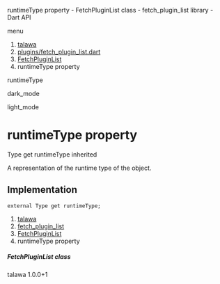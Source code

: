 




runtimeType property - FetchPluginList class - fetch\_plugin\_list library - Dart API







menu

1. [talawa](../../index.html)
2. [plugins/fetch\_plugin\_list.dart](../../plugins_fetch_plugin_list/plugins_fetch_plugin_list-library.html)
3. [FetchPluginList](../../plugins_fetch_plugin_list/FetchPluginList-class.html)
4. runtimeType property

runtimeType


dark\_mode

light\_mode




# runtimeType property


Type
get
runtimeType
inherited

A representation of the runtime type of the object.


## Implementation

```
external Type get runtimeType;
```


 


1. [talawa](../../index.html)
2. [fetch\_plugin\_list](../../plugins_fetch_plugin_list/plugins_fetch_plugin_list-library.html)
3. [FetchPluginList](../../plugins_fetch_plugin_list/FetchPluginList-class.html)
4. runtimeType property

##### FetchPluginList class





talawa
1.0.0+1






